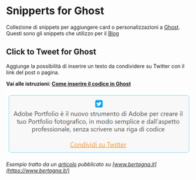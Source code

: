 # Snipperts for Ghost
Collezione di snippets per aggiungere card o personalizzazioni a [Ghost](https://ghost.org/).
Questi sono gli snippets che utilizzo per il [Blog](https://www.bertagna.it/) 

## Click to Tweet for Ghost
Aggiunge la possibilità di inserire un testo da condividere su Twitter con il link del post o pagina.

**Vai alle istruzioni: [Come inserire il codice in Ghost](/click-to-tweet.md)**

![alt text](/images/click-to-tweet-for-ghost_preview.png "Click to Tweet for Ghost - Preview")

*Esempio tratto da un [articolo](https://www.bertagna.it/creare-portfolio-fotografico/) pubblicato su [www.bertagna.it](https://www.bertagna.it/)*